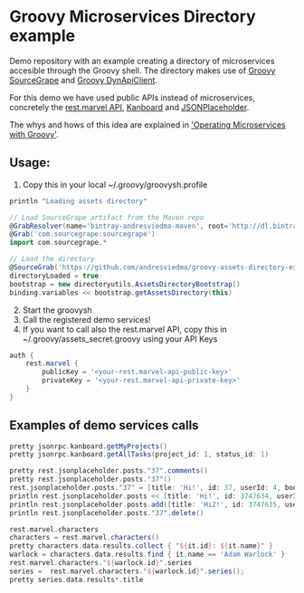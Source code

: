 # Groovy Microservices Directory example

Demo repository with an example creating a directory of microservices accesible
through the Groovy shell. The directory makes use of
[Groovy SourceGrape](https://github.com/andresviedma/sourcegrape) and
[Groovy DynApiClient](https://github.com/andresviedma/dynapiclient-groovy).

For this demo we have used public APIs instead of microservices, concretely
the [rest.marvel API](http://developer.rest.marvel.com/),
[Kanboard](https://kanboard.net/documentation/api-json-rpc) and
[JSONPlaceholder](http://jsonplaceholder.typicode.com/).


The whys and hows of this idea are explained in
['Operating Microservices with Groovy'](http://www.slideshare.net/andresviedma/operating-microservices-with-groovy).

## Usage:

1. Copy this in your local ~/.groovy/groovysh.profile

```groovy
println "Loading assets directory"

// Load SourceGrape artifact from the Maven repo
@GrabResolver(name='bintray-andresviedma-maven', root='http://dl.bintray.com/andresviedma/maven')
@Grab('com.sourcegrape:sourcegrape')
import com.sourcegrape.*

// Load the directory
@SourceGrab('https://github.com/andresviedma/groovy-assets-directory-example.git')
directoryLoaded = true
bootstrap = new directoryutils.AssetsDirectoryBootstrap()
binding.variables << bootstrap.getAssetsDirectory(this)
```

2. Start the groovysh
3. Call the registered demo services!
4. If you want to call also the rest.marvel API, copy this in ~/.groovy/assets_secret.groovy using your API Keys

```groovy
auth {
    rest.marvel {
        publicKey = '<your-rest.marvel-api-public-key>'
        privateKey = '<your-rest.marvel-api-private-key>'
    }
}
```

## Examples of demo services calls

```groovy
pretty jsonrpc.kanboard.getMyProjects()
pretty jsonrpc.kanboard.getAllTasks(project_id: 1, status_id: 1)

pretty rest.jsonplaceholder.posts."37".comments()
pretty rest.jsonplaceholder.posts."37"()
rest.jsonplaceholder.posts."37" = [title: 'Hi!', id: 37, userId: 4, body: 'Good morning.']
println rest.jsonplaceholder.posts << [title: 'Hi!', id: 3747634, userId: 4, body: 'Good morning.']
println rest.jsonplaceholder.posts.add([title: 'Hi2!', id: 3747635, userId: 4, body: 'Good morning again.'])
println rest.jsonplaceholder.posts."37".delete()

rest.marvel.characters
characters = rest.marvel.characters()
pretty characters.data.results.collect { "${it.id}: ${it.name}" }
warlock = characters.data.results.find { it.name == 'Adam Warlock' }
rest.marvel.characters."${warlock.id}".series
series =  rest.marvel.characters."${warlock.id}".series();
pretty series.data.results*.title
```
